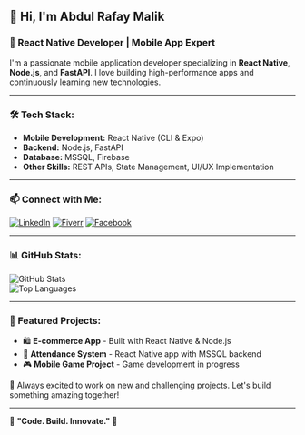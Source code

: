 ## 👋 Hi, I'm Abdul Rafay Malik  
### 🚀 React Native Developer | Mobile App Expert  

I'm a passionate mobile application developer specializing in **React Native**, **Node.js**, and **FastAPI**. I love building high-performance apps and continuously learning new technologies. 

---

### 🛠 Tech Stack:
- **Mobile Development:** React Native (CLI & Expo)
- **Backend:** Node.js, FastAPI
- **Database:** MSSQL, Firebase
- **Other Skills:** REST APIs, State Management, UI/UX Implementation

---

### 📫 Connect with Me:
[![LinkedIn](https://img.shields.io/badge/LinkedIn-%230077B5.svg?&style=for-the-badge&logo=linkedin&logoColor=white)](https://linkedin.com/in/yourprofile)
[![Fiverr](https://img.shields.io/badge/Fiverr-%2300B22D.svg?&style=for-the-badge&logo=fiverr&logoColor=white)](https://www.fiverr.com/yourprofile)
[![Facebook](https://img.shields.io/badge/Facebook-%231877F2.svg?&style=for-the-badge&logo=facebook&logoColor=white)](https://facebook.com/yourprofile)

---

### 📊 GitHub Stats:
![GitHub Stats](https://github-readme-stats.vercel.app/api?username=Malik-Abdul-Rafay&show_icons=true&theme=dark)  
![Top Languages](https://github-readme-stats.vercel.app/api/top-langs/?username=Malik-Abdul-Rafaylayout=compact&theme=dark)

---

### 🚀 Featured Projects:
- 🛍 **E-commerce App** - Built with React Native & Node.js
- 📅 **Attendance System** - React Native app with MSSQL backend
- 🎮 **Mobile Game Project** - Game development in progress

🔹 Always excited to work on new and challenging projects. Let's build something amazing together!

---

🎯 **"Code. Build. Innovate."** 🚀

